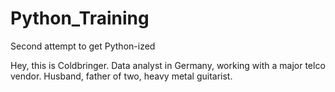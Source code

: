 # Python_Training
Second attempt to get Python-ized

Hey, this is Coldbringer. Data analyst in Germany, working with a major telco vendor. Husband, father of two, heavy metal guitarist.
